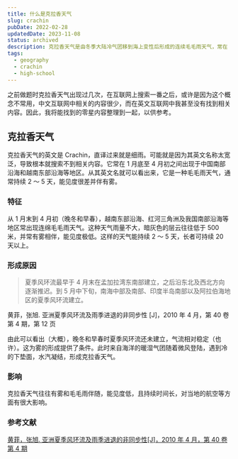 ```yaml
---
title: 什么是克拉香天气
slug: crachin
pubDate: 2022-02-28
updatedDate: 2023-11-08
status: archived
description: 克拉香天气是由冬季大陆冷气团移到海上变性后形成的连续毛毛雨天气，常在 1 月底至 4 月初之间出现于中国南部沿海和越南东部沿海等地。这篇文章是我在做了几道与克拉香天气有关的题目之后整理的内容，供你参考。
tags:
  - geography
  - crachin
  - high-school
---
```


之前做题时克拉香天气出现过几次，在互联网上搜索一番之后，或许是因为这个概念不常用，中文互联网中相关的内容很少，而在英文互联网中我甚至没有找到相关内容。因此，我将能找到的零星内容整理到一起，以供参考。

## 克拉香天气

克拉香天气的英文是 Crachin，直译过来就是细雨。可能就是因为其英文名称太宽泛，导致根本就搜索不到相关内容。它常在 1 月底至 4 月初之间出现于中国南部沿海和越南东部沿海等地区。从其英文名就可以看出来，它是一种毛毛雨天气，通常持续 2 ～ 5 天，能见度很差并伴有雾。

### 特征

从 1 月末到 4 月初（晚冬和早春），越南东部沿海、红河三角洲及我国南部沿海等地区常出现连绵毛毛雨天气。这种天气雨量不大，暗灰色的层云往往低于 500 米，并常有雾相伴，能见度极低。这样的天气能持续 2 ～ 5 天，长者可持续 20 天以上。

### 形成原因

> 夏季风环流最早于 4 月末在孟加拉湾东南部建立，之后沿东北及西北方向逐渐推迟。到 5 月中下旬，南海中部及南部、印度半岛南部以及阿拉伯海地区的夏季风环流建立。

黄菲，张旭. 亚洲夏季风环流及雨季进退的非同步性 [J]，2010 年 4 月，第 40 卷第 4 期，第 12 页

由此可以看出（大概），晚冬和早春时夏季风环流还未建立，气流相对稳定（也许）。这为雾的形成提供了条件。此时来自海洋的暖湿气团随着微风登陆，遇到冷的下垫面，水汽凝结，形成克拉香天气。

### 影响

克拉香天气往往有雾和毛毛雨伴随，能见度低，且持续时间长，对当地的航空等方面有很大影响。

### 参考文献

[黄菲，张旭. 亚洲夏季风环流及雨季进退的非同步性[J]，2010 年 4 月，第 40 卷第 4 期](https://coas.ouc.edu.cn/_upload/article/files/7f/99/c971b2044bd9aabaa869b6122d42/0e8d492e-22b5-454f-a0ed-bc5ed266dfeb.pdf)
